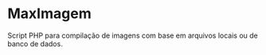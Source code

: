 # MaxImagem
Script PHP para compilação de imagens com base em arquivos locais ou de banco de dados.

